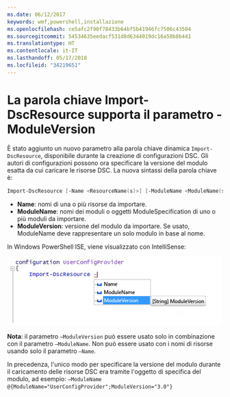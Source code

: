 ```yaml
---
ms.date: 06/12/2017
keywords: wmf,powershell,installazione
ms.openlocfilehash: ce5afc2f90f78433b64bf5b41946fc7506c43504
ms.sourcegitcommit: 54534635eedacf531d8d6344019dc16a50b8b441
ms.translationtype: HT
ms.contentlocale: it-IT
ms.lasthandoff: 05/17/2018
ms.locfileid: "34219651"
---
```

# <a name="import-dscresource-keyword-supports--moduleversion-parameter"></a>La parola chiave Import-DscResource supporta il parametro -ModuleVersion

È stato aggiunto un nuovo parametro alla parola chiave dinamica `Import-DscResource`, disponibile durante la creazione di configurazioni DSC. Gli autori di configurazioni possono ora specificare la versione del modulo esatta da cui caricare le risorse DSC. La nuova sintassi della parola chiave è:

```powershell
Import-DscResource [-Name <ResourceName(s)>] [-ModuleName <ModuleName(s)>] [-ModuleVersion <ModuleVersion>]
```

* **Name**: nomi di una o più risorse da importare.
* **ModuleName**: nomi dei moduli o oggetti ModuleSpecification di uno o più moduli da importare.
* **ModuleVersion**: versione del modulo da importare. Se usato, ModuleName deve rappresentare un solo modulo in base al nome.

In Windows PowerShell ISE, viene visualizzato con IntelliSense:

![](../images/Import-DscResource-Modversion.jpg)

**Nota**: il parametro `–ModuleVersion` può essere usato solo in combinazione con il parametro `–ModuleName`. Non può essere usato con i nomi di risorse usando solo il parametro `–Name`.

In precedenza, l'unico modo per specificare la versione del modulo durante il caricamento delle risorse DSC era tramite l'oggetto di specifica del modulo, ad esempio: `–ModuleName @{ModuleName="UserConfigProvider";ModuleVersion="3.0"}`
